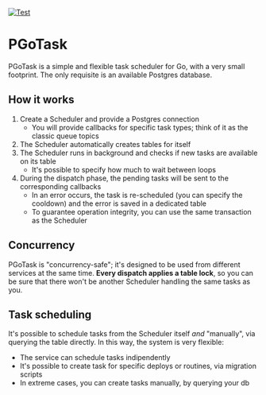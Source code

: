 [![Test](https://github.com/taleeus/pgotask/actions/workflows/test.yml/badge.svg)](https://github.com/taleeus/pgotask/actions/workflows/test.yml)

# PGoTask
PGoTask is a simple and flexible task scheduler for Go, with a very small footprint.
The only requisite is an available Postgres database.

## How it works
1. Create a Scheduler and provide a Postgres connection
    - You will provide callbacks for specific task types; think of it as the classic queue topics
2. The Scheduler automatically creates tables for itself
3. The Scheduler runs in background and checks if new tasks are available on its table
    - It's possible to specify how much to wait between loops
4. During the dispatch phase, the pending tasks will be sent to the corresponding callbacks
    - In an error occurs, the task is re-scheduled (you can specify the cooldown) and the error is saved in a dedicated table
    - To guarantee operation integrity, you can use the same transaction as the Scheduler

## Concurrency
PGoTask is "concurrency-safe"; it's designed to be used from different services at the same time.
__Every dispatch applies a table lock__, so you can be sure that there won't be another Scheduler handling the same tasks as you.

## Task scheduling
It's possible to schedule tasks from the Scheduler itself _and_ "manually", via querying the table directly.
In this way, the system is very flexible:
- The service can schedule tasks indipendently
- It's possible to create task for specific deploys or routines, via migration scripts
- In extreme cases, you can create tasks manually, by querying your db
